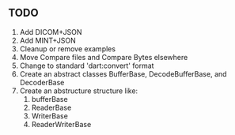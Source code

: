 ## TODO

1. Add DICOM+JSON
2. Add MINT+JSON
3. Cleanup or remove examples
4. Move Compare files and Compare Bytes elsewhere
5. Change to standard 'dart:convert' format
6. Create an abstract classes BufferBase, DecodeBufferBase, and DecoderBase
7. Create an abstructure structure like:
    1. bufferBase
    2. ReaderBase
    3. WriterBase
    4. ReaderWriterBase